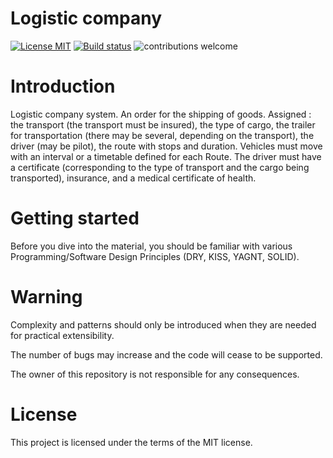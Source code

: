 # Logistic company
[![License MIT](https://img.shields.io/badge/license-MIT-blue.svg)](https://raw.githubusercontent.com/DyvakYA/LogisticCompany/master/LICENSE.md)
[![Build status](https://travis-ci.com/DyvakYA/LogisticCompany.svg?branch=master)](https://travis-ci.org/DyvakYA/LogisticCompany) 
![contributions welcome](https://img.shields.io/badge/contributions-welcome-brightgreen.svg?style=flat)


# Introduction

Logistic company system. An order for the shipping of goods. 
Assigned : the transport (the transport must be insured), the type of cargo, 
the trailer for transportation (there may be several, depending on the transport), 
the driver (may be pilot), the route with stops and duration. 
Vehicles must move with an interval or a timetable defined for each Route. 
The driver must have a certificate (corresponding to the type of transport and the cargo being transported), 
insurance, and a medical certificate of health.

 # Getting started
 
 Before you dive into the material, you should be familiar with various
 Programming/Software Design Principles (DRY, KISS, YAGNT, SOLID).
 
  # Warning
 
 Complexity and patterns should only be introduced when they are needed for practical
 extensibility.
 
 The number of bugs may increase and the code will cease to be supported.
  
 The owner of this repository is not responsible for any consequences.
 
 # License
 
 This project is licensed under the terms of the MIT license.





